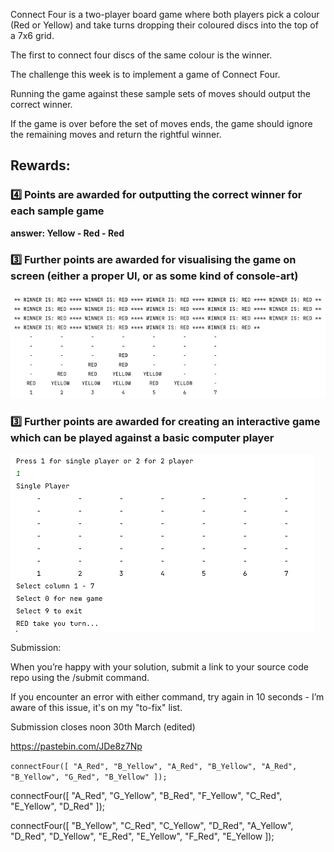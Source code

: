 Connect Four is a two-player board game where both players pick a colour (Red or Yellow) and take turns dropping their coloured discs into the top of a 7x6 grid. 

The first to connect four discs of the same colour is the winner. 

The challenge this week is to implement a game of Connect Four. 

Running the game against these sample sets of moves should output the correct winner. 

If the game is over before the set of moves ends, the game should ignore the remaining moves and return the rightful winner.

## Rewards:

### :four:  Points are awarded for outputting the correct winner for each sample game

**answer: Yellow - Red - Red**

### :three:  Further points are awarded for visualising the game on screen (either a proper UI, or as some kind of console-art)

![visual 2 player](https://github.com/dale-waterworth/ANDCodeChallenges/blob/84290acdc7bacf05802ead979cec7089c8fcbd01/docs/connect4/winner-is-red.png)

### :three:  Further points are awarded for creating an interactive game which can be played against a basic computer player

![interactive](https://github.com/dale-waterworth/ANDCodeChallenges/blob/84290acdc7bacf05802ead979cec7089c8fcbd01/docs/connect4/1or2-player.png)

Submission:

When you’re happy with your solution, submit a link to your source code repo using the /submit command. 

If you encounter an error with either command, try again in 10 seconds - I’m aware of this issue, it's on my "to-fix" list. 

Submission closes noon 30th March (edited) 


https://pastebin.com/JDe8z7Np

`connectFour([
"A_Red",
"B_Yellow",
"A_Red",
"B_Yellow",
"A_Red",
"B_Yellow",
"G_Red",
"B_Yellow"
]);`

connectFour([
"A_Red",
"G_Yellow",
"B_Red",
"F_Yellow",
"C_Red",
"E_Yellow",
"D_Red"
]);

connectFour([
"B_Yellow",
"C_Red",
"C_Yellow",
"D_Red",
"A_Yellow",
"D_Red",
"D_Yellow",
"E_Red",
"E_Yellow",
"F_Red",
"E_Yellow
]);
